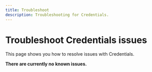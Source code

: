 ```yaml
---
title: Troubleshoot
description: Troubleshooting for Credentials.
---
```


# Troubleshoot Credentials issues

This page shows you how to resolve issues with Credentials.

**There are currently no known issues.**
